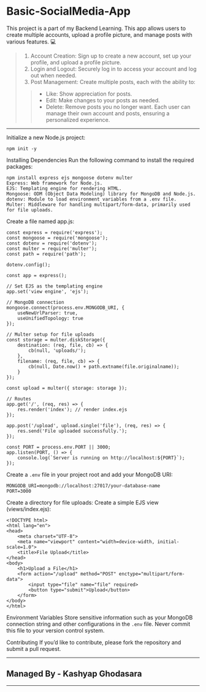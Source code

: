 # Basic-SocialMedia-App
This project is a part of my Backend Learning. 
This app allows users to create multiple accounts, upload a profile picture, and manage posts with various features. 💻

>1) Account Creation: Sign up to create a new account, set up your profile, and upload a profile picture.
>2) Login and Logout: Securely log in to access your account and log out when needed.
>3) Post Management: Create multiple posts, each with the ability to:
 >>- Like: Show appreciation for posts.
 >>- Edit: Make changes to your posts as needed.
 >>- Delete: Remove posts you no longer want.
Each user can manage their own account and posts, ensuring a personalized experience.

-------------------------------------------------------------------------------------

Initialize a new Node.js project:

```
npm init -y
```
Installing Dependencies
Run the following command to install the required packages:


```
npm install express ejs mongoose dotenv multer
Express: Web framework for Node.js.
EJS: Templating engine for rendering HTML.
Mongoose: ODM (Object Data Modeling) library for MongoDB and Node.js.
dotenv: Module to load environment variables from a .env file.
Multer: Middleware for handling multipart/form-data, primarily used for file uploads.
```

Create a file named app.js:

```
const express = require('express');
const mongoose = require('mongoose');
const dotenv = require('dotenv');
const multer = require('multer');
const path = require('path');

dotenv.config();

const app = express();

// Set EJS as the templating engine
app.set('view engine', 'ejs');

// MongoDB connection
mongoose.connect(process.env.MONGODB_URI, {
    useNewUrlParser: true,
    useUnifiedTopology: true
});

// Multer setup for file uploads
const storage = multer.diskStorage({
    destination: (req, file, cb) => {
        cb(null, 'uploads/');
    },
    filename: (req, file, cb) => {
        cb(null, Date.now() + path.extname(file.originalname));
    }
});

const upload = multer({ storage: storage });

// Routes
app.get('/', (req, res) => {
    res.render('index'); // render index.ejs
});

app.post('/upload', upload.single('file'), (req, res) => {
    res.send('File uploaded successfully.');
});

const PORT = process.env.PORT || 3000;
app.listen(PORT, () => {
    console.log(`Server is running on http://localhost:${PORT}`);
});

```
Create a ```.env``` file in your project root and add your MongoDB URI:

```
MONGODB_URI=mongodb://localhost:27017/your-database-name
PORT=3000
```


Create a directory for file uploads:
Create a simple EJS view (views/index.ejs):



```
<!DOCTYPE html>
<html lang="en">
<head>
    <meta charset="UTF-8">
    <meta name="viewport" content="width=device-width, initial-scale=1.0">
    <title>File Upload</title>
</head>
<body>
    <h1>Upload a File</h1>
    <form action="/upload" method="POST" enctype="multipart/form-data">
        <input type="file" name="file" required>
        <button type="submit">Upload</button>
    </form>
</body>
</html>
```
Environment Variables
Store sensitive information such as your MongoDB connection string and other configurations in the ```.env``` file. Never commit this file to your version control system.

Contributing
If you’d like to contribute, please fork the repository and submit a pull request.

-------------------------------------------------
## Managed By - Kashyap Ghodasara 
-------------------------------------------------


